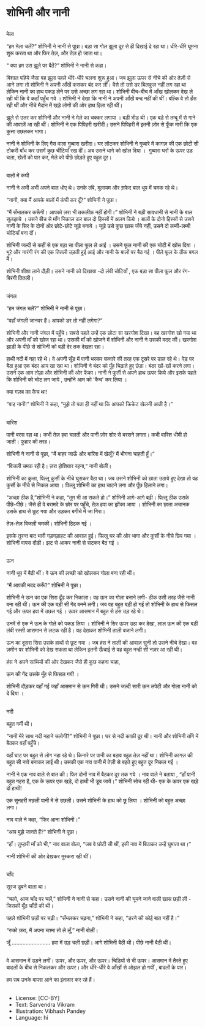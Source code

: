 # शोभिनी और नानी

##
मेला 

“हम मेला चलें?” शोभिनी ने नानी से पूछा। बड़ा सा गोल झूला दूर से ही दिखाई दे रहा था।  धीरे-धीरे घूमना शुरू करता था और फिर तेज़, और तेज़ हो जाता था। 

“ क्या हम उस झूले पर बैठें?” शोभिनी ने नानी से कहा। 

विशाल पहिये जैसा वह झूला पहले धीरे-धीरे चलना शुरू हुआ। जब झूला ऊपर से नीचे की ओर तेज़ी से आने लगा तो शोभिनी ने अपनी आँखें कसकर बंद कर लीं। वैसे तो उसे डर बिलकुल नहीं लग रहा था लेकिन नानी का हाथ पकड़ लेने पर उसे अच्छा लग रहा था। शोभिनी बीच-बीच में आँख खोलकर देख ले रही थी कि वे कहाँ पहुँच गये । शोभिनी ने देखा कि नानी ने अपनी आँखें बन्द नहीं की थीं। बल्कि वे तो हँस रही थीं और नीचे मैदान में खड़े लोगों की ओर हाथ हिला रही थीं। 

झूले से उतर कर शोभिनी और नानी ने मेले का चक्कर लगाया । बड़ी भीड़ थी। एक बड़े से तम्बू में से गाने की आवाज़ें आ रही थीं। शोभिनी ने एक पिपिहरी खरीदी। उसने पिपिहरी में इतनी ज़ोर से फूँक मारी कि एक कुत्ता उछलकर भागा। 

नानी ने शोभिनी के लिए गैस वाला गुब्बारा खरीदा। घर लौटकर शोभिनी ने गुब्बारे में कागज़ की एक छोटी सी टोकरी बाँध कर उसमें कुछ चींटियाँ रख दीं। अब उसने धागे को खोल दिया ।  गुब्बारा घरों के ऊपर उड़ चला, खेतों को पार कर, मेले को पीछे छोड़ते हुए बहुत दूर। 

##
बालों में कंघी

नानी ने अभी अभी अपने बाल धोए थे। उनके लंबे, मुलायम और स़फेद बाल धूप में चमक रहे थे। 

“नानी, क्या  मैं आपके बालों में कंघी कर दूँ?” शोभिनी ने पूछा। 

“मैं सँभालकर करूँगी। आपको ज़रा भी तकलीफ़ नहीं होगी।” शोभिनी ने बड़ी सावधानी से नानी के बाल सुलझाये । उसने बीच से माँग निकाल कर बाल दो हिस्सों में अलग किये । बालों के दोनो हिस्सों से उसने नानी के सिर के दोनों ओर छोटे-छोटे जूड़े बनाये । जूड़े उसे कुछ ख़ास जँचे नहीं, उसने दो लम्बी-लम्बी चोटियाँ बना दीं। 

शोभिनी जल्दी से कहीं से एक बड़ा सा पीला फूल ले आई । उसने फूल नानी की एक चोटी में खोंस दिया । भूरे और नारंगी रंग की एक तितली उड़ती हुई आई और नानी के बालों पर बैठ गई । पीले फूल के ठीक बगल में। 

शोभिनी शीशा लाने दौड़ी। उसने नानी को दिखाया -दो लंबी चोटियाँ , एक बड़ा सा पीला फूल और रंग-बिरंगी तितली। 

##
जंगल 

“हम जंगल चलें?” शोभिनी ने नानी से पूछा। 

“वहाँ जंगली जानवर हैं। आपको डर तो नहीं लगेगा?” 

शोभिनी और नानी जंगल में पहुँचे। सबसे पहले उन्हें एक छोटा सा खरगोश दिखा। वह खरगोश खो गया था और अपनी माँ को खोज रहा था। उसकी माँ को खोजने में शोभिनी और नानी ने उसकी मदद की। खरगोश झाड़ी के पीछे से शोभिनी को बड़ी देर तक देखता रहा। 

हाथी नदी में नहा रहे थे। वे अपनी सूँड में पानी भरकर फव्वारे की तरह एक दूसरे पर डाल रहे थे। पेड़ पर बैठा हुआ एक बंदर आम खा रहा था। शोभिनी ने बंदर को मुँह चिढ़ाते हुए छेड़ा। बंदर खों-खों करने लगा। उसने एक आम तोड़ा और शोभिनी की ओर फेंका। नानी ने फुर्ती से अपने हाथ ऊपर किये और इसके पहले कि शोभिनी को चोट लग जाये , उन्होंने आम को 'कैच' कर लिया । 

क्या गज़ब का कैच था! 

“वाह नानी!” शोभिनी ने कहा, “मुझे तो पता ही नहीं था कि आपको क्रिकेट खेलनी आती है।” 

##
बारिश 

पानी बरस रहा था। कभी तेज़ हवा चलती और पानी ज़ोर शोर से बरसने लगता। कभी बारिश धीमी हो जाती। फुहार की तरह। 

शोभिनी ने नानी से पूछा, “मैं बाहर जाऊँ और बारिश में खेलूँ? मैं भीगना चाहती हूँ।” 

“बिजली चमक रही है। ज़रा होशियार रहना,” नानी बोलीं। 

शोभिनी का कुत्ता, पिल्लू कुर्सी के नीचे घुसकर बैठा था। जब उसने शोभिनी को छाता उठाये हुए देखा तो वह कुर्सी के नीचे से निकल आया । पिल्लू शोभिनी का हाथ चाटने लगा और पूँछ हिलाने लगा। 

“अच्छा ठीक है,”शोभिनी ने कहा, “तुम भी आ सकते हो।” शोभिनी आगे-आगे बढ़ी। पिल्लू ठीक उसके पीछे-पीछे। जैसे ही वे बरामदे के छोर पर पहुँचे, तेज़ हवा का झोंका आया । शोभिनी का छाता अचानक उसके हाथ से छूट गया और उड़कर बगीचे में जा गिरा। 

तेज़-तेज़ बिजली चमकी। शोभिनी ठिठक गई   । 

इसके तुरन्त बाद भारी गड़गड़ाहट की आवाज़ हुई। पिल्लू घर की ओर भागा और कुर्सी के नीचे छिप गया । शोभिनी वापस दौड़ी। झट से आकर नानी से सटकर बैठ गई । 

##
ऊन

नानी धूप में बैठी थीं। वे ऊन की लच्छी को खोलकर गोला बना रही थीं। 

“मैं आपकी मदद करूँ?” शोभिनी ने पूछा। 

शोभिनी ने ऊन का एक सिरा ढूँढ कर निकाला। वह ऊन का गोला बनाने लगी- ठीक उसी तरह जैसे नानी बना रही थीं। ऊन की एक बड़ी सी गेंद बनने लगी। जब वह  बहुत बड़ी हो गई तो शोभिनी के हाथ से फिसल गई और ऊपर हवा में उछल गई । ऊपर आसमान में बहुत से हंस उड़ रहे थे। 

उनमें से एक ने ऊन के गोले को पकड़ लिया । शोभिनी ने सिर ऊपर उठा कर देखा, लाल ऊन की एक बड़ी लंबी रस्सी आसमान से लटक रही है।   यह देखकर शोभिनी ताली बजाने लगी। 

ऊन का दूसरा सिरा उसके हाथों से छूट गया । जब हंस ने ताली की आवाज़ सुनी तो उसने नीचे देखा। वह ज़मीन पर शोभिनी को देख सकता था लेकिन इतनी ऊँचाई से वह बहुत नन्ही सी नज़र आ रही थी।  

हंस ने अपने साथियों की ओर देखकर जैसे ही कुछ कहना चाहा,  

ऊन की गेंद उसके मुँह से फिसल गयी   । 

शोभिनी दौड़कर वहाँ गई जहाँ आसमान से ऊन गिरी थी। उसने जल्दी सारी ऊन लपेटी और गोला नानी को दे दिया । 

##
नदी

बहुत गर्मी थी। 

“नानी मेरे साथ नदी नहाने चलोगी?” शोभिनी ने पूछा। घर से नदी काफ़ी दूर थी। नानी और शोभिनी ताँगे में बैठकर वहाँ पहुँचे। 

वहाँ घाट पर बहुत से लोग नहा रहे थे। किनारे पर पानी का बहाव बहुत तेज़ नहीं था। शोभिनी कागज़ की बहुत सी नावें बनाकर लाई थी। उसकी एक नाव पानी में तेज़ी से बहते हुए बहुत दूर निकल गई । 

नानी ने एक नाव वाले से बात की। फिर दोनों नाव में बैठकर दूर तक गये   । नाव वाले ने बताया , “हाँ पानी बहुत गहरा है, एक के ऊपर एक खड़े, दो हाथी भी डूब जायें।” शोभिनी सोच रही थी- एक के ऊपर एक खड़े दो हाथी! 

एक सुनहरी मछली पानी में से उछली। उसने शोभिनी के हाथ को छू लिया   । शोभिनी को बहुत अच्छा लगा। 

नाव वाले ने कहा, “फिर आना शोभिनी।” 

“आप मुझे जानते हैं?” शोभिनी ने पूछा। 

“हाँ। तुम्हारी माँ को भी,” नाव वाला बोला, “जब वे छोटी सी थीं, इसी नाव में बिठाकर उन्हें घुमाता था।” 

नानी शोभिनी की ओर देखकर मुस्करा रही थीं। 

##
चाँद

सूरज डूबने वाला था। 

“चलो, आज चाँद पर चलें,” शोभिनी ने नानी से कहा। उसने नानी की घूमने जाने वाली खास छड़ी ली - जिसकी मूँठ चाँदी की थी। 

पहले शोभिनी छड़ी पर चढ़ी। “सँभलकर चढ़ना,” शोभिनी ने कहा, “डरने की कोई बात नहीं है।” 

“रुको ज़रा, मैं अपना चश्मा तो ले लूँ,” नानी बोलीं। 

जूँ ......................... हवा में उड़ चली छड़ी। आगे शोभिनी बैठी थी। पीछे नानी बैठी थीं। 

##
वे आसमान में उड़ने लगीं। ऊपर, और ऊपर, और ऊपर।
चिड़ियों से भी ऊपर। आसमान में तैरते हुए बादलों के बीच से निकलकर और ऊपर।
और धीरे-धीरे वे आँखों से ओझल हो गयीं , बादलों के पार। 

हम सब उनके वापस आने का इंतज़ार कर रहे हैं। 

##
* License: [CC-BY]
* Text: Sarvendra Vikram
* Illustration: Vibhash Pandey
* Language: hi
